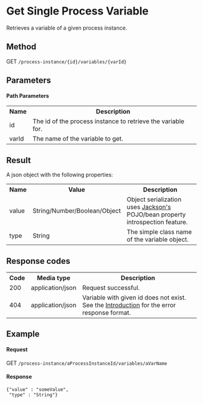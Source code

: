 Get Single Process Variable
===========================

Retrieves a variable of a given process instance.


Method
------

GET `/process-instance/{id}/variables/{varId}`


Parameters
----------
  
#### Path Parameters

<table class="table table-striped">
  <tr>
    <th>Name</th>
    <th>Description</th>
  </tr>
  <tr>
    <td>id</td>
    <td>The id of the process instance to retrieve the variable for.</td>
  </tr>
  <tr>
    <td>varId</td>
    <td>The name of the variable to get.</td>
  </tr>
</table>


Result
------

A json object with the following properties:

<table class="table table-striped">
  <tr>
    <th>Name</th>
    <th>Value</th>
    <th>Description</th>
  </tr>
  <tr>
    <td>value</td>
    <td>String/Number/Boolean/Object</td>
    <td>Object serialization uses <a href="http://jackson.codehaus.org">Jackson's</a> POJO/bean property introspection feature.</td>
  </tr>
  <tr>
    <td>type</td>
    <td>String</td>
    <td>The simple class name of the variable object.</td>
  </tr>
</table>

  
Response codes
--------------  

<table class="table table-striped">
  <tr>
    <th>Code</th>
    <th>Media type</th>
    <th>Description</th>
  </tr>
  <tr>
    <td>200</td>
    <td>application/json</td>
    <td>Request successful.</td>
  </tr>
  <tr>
    <td>404</td>
    <td>application/json</td>
    <td>Variable with given id does not exist. See the <a href="/api-references/rest/#!/overview/introduction">Introduction</a> for the error response format.</td>
  </tr>
</table>

  
Example
-------

#### Request

GET `/process-instance/aProcessInstanceId/variables/aVarName`
  
#### Response

    {"value" : "someValue",
     "type" : "String"}
